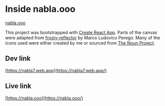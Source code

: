 # Inside nabla.ooo

[nabla.ooo](./public/images/darknabla.png)

This project was bootstrapped with [Create React App](https://github.com/facebook/create-react-app).
Parts of the canvas were adapted from [frosty-reflector](https://codesandbox.io/s/23xxw) by Marco Ludovico Perego.
Many of the icons used were either created by me or sourced from [The Noun Project](https://thenounproject.com/).

## Dev link

[https://nabla7.web.app](https://nabla7.web.app/)

## Live link

[https://nabla.ooo](https://nabla.ooo/)
